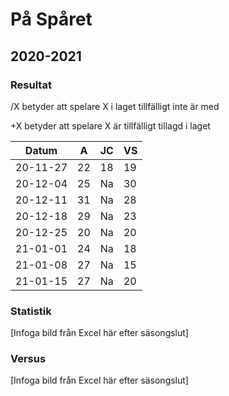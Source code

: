 # På Spåret

## 2020-2021

### Resultat

/X betyder att spelare X i laget tillfälligt inte är med

+X betyder att spelare X är tillfälligt tillagd i laget

Datum    |A |JC|VS|
---------|--|--|--|
20-11-27 |22|18|19|
20-12-04 |25|Na|30|
20-12-11 |31|Na|28|
20-12-18 |29|Na|23|
20-12-25 |20|Na|20|
21-01-01 |24|Na|18|
21-01-08 |27|Na|15|
21-01-15 |27|Na|20|

### Statistik

[Infoga bild från Excel här efter säsongslut]

### Versus

[Infoga bild från Excel här efter säsongslut]
